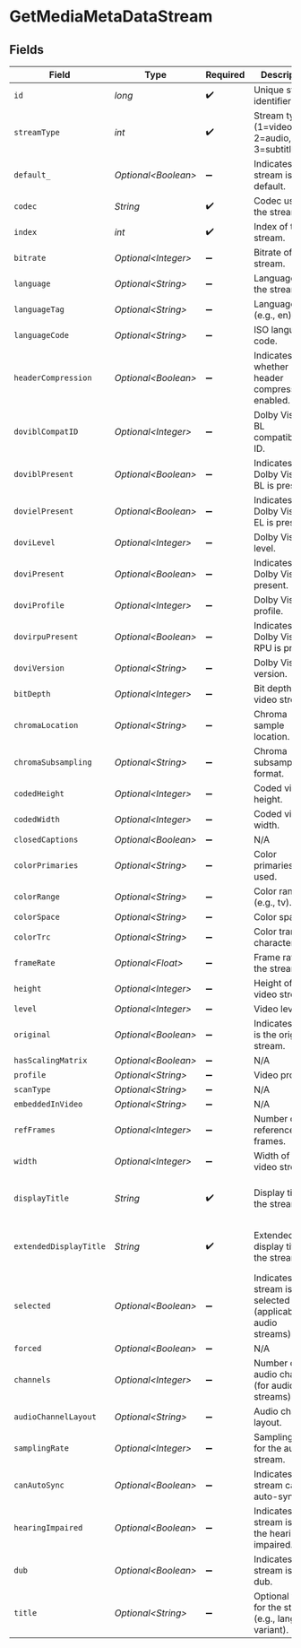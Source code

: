 # GetMediaMetaDataStream


## Fields

| Field                                                                | Type                                                                 | Required                                                             | Description                                                          | Example                                                              |
| -------------------------------------------------------------------- | -------------------------------------------------------------------- | -------------------------------------------------------------------- | -------------------------------------------------------------------- | -------------------------------------------------------------------- |
| `id`                                                                 | *long*                                                               | :heavy_check_mark:                                                   | Unique stream identifier.                                            | 1002625                                                              |
| `streamType`                                                         | *int*                                                                | :heavy_check_mark:                                                   | Stream type (1=video, 2=audio, 3=subtitle).                          | 1                                                                    |
| `default_`                                                           | *Optional\<Boolean>*                                                 | :heavy_minus_sign:                                                   | Indicates if this stream is default.                                 | true                                                                 |
| `codec`                                                              | *String*                                                             | :heavy_check_mark:                                                   | Codec used by the stream.                                            | hevc                                                                 |
| `index`                                                              | *int*                                                                | :heavy_check_mark:                                                   | Index of the stream.                                                 | 0                                                                    |
| `bitrate`                                                            | *Optional\<Integer>*                                                 | :heavy_minus_sign:                                                   | Bitrate of the stream.                                               | 24743                                                                |
| `language`                                                           | *Optional\<String>*                                                  | :heavy_minus_sign:                                                   | Language of the stream.                                              | English                                                              |
| `languageTag`                                                        | *Optional\<String>*                                                  | :heavy_minus_sign:                                                   | Language tag (e.g., en).                                             | en                                                                   |
| `languageCode`                                                       | *Optional\<String>*                                                  | :heavy_minus_sign:                                                   | ISO language code.                                                   | eng                                                                  |
| `headerCompression`                                                  | *Optional\<Boolean>*                                                 | :heavy_minus_sign:                                                   | Indicates whether header compression is enabled.                     | true                                                                 |
| `doviblCompatID`                                                     | *Optional\<Integer>*                                                 | :heavy_minus_sign:                                                   | Dolby Vision BL compatibility ID.                                    | 1                                                                    |
| `doviblPresent`                                                      | *Optional\<Boolean>*                                                 | :heavy_minus_sign:                                                   | Indicates if Dolby Vision BL is present.                             | true                                                                 |
| `dovielPresent`                                                      | *Optional\<Boolean>*                                                 | :heavy_minus_sign:                                                   | Indicates if Dolby Vision EL is present.                             | false                                                                |
| `doviLevel`                                                          | *Optional\<Integer>*                                                 | :heavy_minus_sign:                                                   | Dolby Vision level.                                                  | 6                                                                    |
| `doviPresent`                                                        | *Optional\<Boolean>*                                                 | :heavy_minus_sign:                                                   | Indicates if Dolby Vision is present.                                | true                                                                 |
| `doviProfile`                                                        | *Optional\<Integer>*                                                 | :heavy_minus_sign:                                                   | Dolby Vision profile.                                                | 8                                                                    |
| `dovirpuPresent`                                                     | *Optional\<Boolean>*                                                 | :heavy_minus_sign:                                                   | Indicates if Dolby Vision RPU is present.                            | true                                                                 |
| `doviVersion`                                                        | *Optional\<String>*                                                  | :heavy_minus_sign:                                                   | Dolby Vision version.                                                | 1.0                                                                  |
| `bitDepth`                                                           | *Optional\<Integer>*                                                 | :heavy_minus_sign:                                                   | Bit depth of the video stream.                                       | 10                                                                   |
| `chromaLocation`                                                     | *Optional\<String>*                                                  | :heavy_minus_sign:                                                   | Chroma sample location.                                              | topleft                                                              |
| `chromaSubsampling`                                                  | *Optional\<String>*                                                  | :heavy_minus_sign:                                                   | Chroma subsampling format.                                           | 4:2:0                                                                |
| `codedHeight`                                                        | *Optional\<Integer>*                                                 | :heavy_minus_sign:                                                   | Coded video height.                                                  | 1608                                                                 |
| `codedWidth`                                                         | *Optional\<Integer>*                                                 | :heavy_minus_sign:                                                   | Coded video width.                                                   | 3840                                                                 |
| `closedCaptions`                                                     | *Optional\<Boolean>*                                                 | :heavy_minus_sign:                                                   | N/A                                                                  | true                                                                 |
| `colorPrimaries`                                                     | *Optional\<String>*                                                  | :heavy_minus_sign:                                                   | Color primaries used.                                                | bt2020                                                               |
| `colorRange`                                                         | *Optional\<String>*                                                  | :heavy_minus_sign:                                                   | Color range (e.g., tv).                                              | tv                                                                   |
| `colorSpace`                                                         | *Optional\<String>*                                                  | :heavy_minus_sign:                                                   | Color space.                                                         | bt2020nc                                                             |
| `colorTrc`                                                           | *Optional\<String>*                                                  | :heavy_minus_sign:                                                   | Color transfer characteristics.                                      | smpte2084                                                            |
| `frameRate`                                                          | *Optional\<Float>*                                                   | :heavy_minus_sign:                                                   | Frame rate of the stream.                                            | 23.976                                                               |
| `height`                                                             | *Optional\<Integer>*                                                 | :heavy_minus_sign:                                                   | Height of the video stream.                                          | 1602                                                                 |
| `level`                                                              | *Optional\<Integer>*                                                 | :heavy_minus_sign:                                                   | Video level.                                                         | 150                                                                  |
| `original`                                                           | *Optional\<Boolean>*                                                 | :heavy_minus_sign:                                                   | Indicates if this is the original stream.                            | true                                                                 |
| `hasScalingMatrix`                                                   | *Optional\<Boolean>*                                                 | :heavy_minus_sign:                                                   | N/A                                                                  | false                                                                |
| `profile`                                                            | *Optional\<String>*                                                  | :heavy_minus_sign:                                                   | Video profile.                                                       | main 10                                                              |
| `scanType`                                                           | *Optional\<String>*                                                  | :heavy_minus_sign:                                                   | N/A                                                                  | progressive                                                          |
| `embeddedInVideo`                                                    | *Optional\<String>*                                                  | :heavy_minus_sign:                                                   | N/A                                                                  | progressive                                                          |
| `refFrames`                                                          | *Optional\<Integer>*                                                 | :heavy_minus_sign:                                                   | Number of reference frames.                                          | 1                                                                    |
| `width`                                                              | *Optional\<Integer>*                                                 | :heavy_minus_sign:                                                   | Width of the video stream.                                           | 3840                                                                 |
| `displayTitle`                                                       | *String*                                                             | :heavy_check_mark:                                                   | Display title for the stream.                                        | 4K DoVi/HDR10 (HEVC Main 10)                                         |
| `extendedDisplayTitle`                                               | *String*                                                             | :heavy_check_mark:                                                   | Extended display title for the stream.                               | 4K DoVi/HDR10 (HEVC Main 10)                                         |
| `selected`                                                           | *Optional\<Boolean>*                                                 | :heavy_minus_sign:                                                   | Indicates if this stream is selected (applicable for audio streams). | true                                                                 |
| `forced`                                                             | *Optional\<Boolean>*                                                 | :heavy_minus_sign:                                                   | N/A                                                                  | true                                                                 |
| `channels`                                                           | *Optional\<Integer>*                                                 | :heavy_minus_sign:                                                   | Number of audio channels (for audio streams).                        | 6                                                                    |
| `audioChannelLayout`                                                 | *Optional\<String>*                                                  | :heavy_minus_sign:                                                   | Audio channel layout.                                                | 5.1(side)                                                            |
| `samplingRate`                                                       | *Optional\<Integer>*                                                 | :heavy_minus_sign:                                                   | Sampling rate for the audio stream.                                  | 48000                                                                |
| `canAutoSync`                                                        | *Optional\<Boolean>*                                                 | :heavy_minus_sign:                                                   | Indicates if the stream can auto-sync.                               | false                                                                |
| `hearingImpaired`                                                    | *Optional\<Boolean>*                                                 | :heavy_minus_sign:                                                   | Indicates if the stream is for the hearing impaired.                 | true                                                                 |
| `dub`                                                                | *Optional\<Boolean>*                                                 | :heavy_minus_sign:                                                   | Indicates if the stream is a dub.                                    | true                                                                 |
| `title`                                                              | *Optional\<String>*                                                  | :heavy_minus_sign:                                                   | Optional title for the stream (e.g., language variant).              | SDH                                                                  |